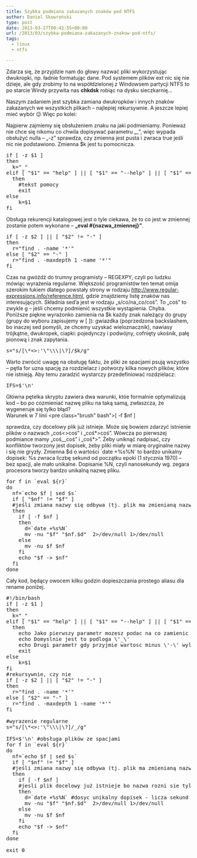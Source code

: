 ```yaml
---
title: Szybka podmiana zakazanych znaków pod NTFS
author: Daniel Skowroński
type: post
date: 2013-03-27T00:43:55+00:00
url: /2013/03/szybka-podmiana-zakazanych-znakow-pod-ntfs/
tags:
  - linux
  - ntfs

---
```

Zdarza się, że przyjdzie nam do głowy nazwać pliki wykorzystując dwukropki, np. ładnie formatując dane. Pod systemem plików ext nic się nie dzieje, ale gdy zrobimy to na współdzielonej z Windowsem partycji NTFS to po starcie Windy przywita nas **chkdsk** robiąc na dysku sieczkarnię&#8230;  
<!--break-->

  
  
Naszym zadaniem jest szybka zamiana dwukropków i innych znaków zakazanych we wszystkich plikach &#8211; najlepiej rekursywnie. A jeszcze lepiej mieć wybór 😉 Więc po kolei:

Najpierw zajmiemy się obsłużeniem znaku na jaki podmieniamy. Ponieważ nie chce się nikomu co chwila dopisywać parametru &#8222;_&#8221;, więc wypada obsłużyć nulla &#8211; &#8222;-z&#8221; sprawdza, czy zmienna jest pusta i zwraca true jeśli nic nie podstawiono. Zmienna $k jest tu pomocnicza.

<pre class="EnlighterJSRAW bash">if [ -z $1 ]
then
  k="_"
elif [ "$1" == "help" ] || [ "$1" == "--help" ] || [ "$1" == "-h" ]
  then
    #tekst pomocy
    exit
else
    k=$1
fi
</pre>

Obsługa rekurencji katalogowej jest o tyle ciekawa, że to co jest w zmiennej zostanie potem wykonane &#8211; **&#8222;eval #{nazwa_zmiennej}&#8221;**.

<pre class="EnlighterJSRAW bash">if [ -z $2 ] || [ "$2" != "-" ]
then
  r="find . -name '*'"
else [ "$2" == "-" ]
  r="find . -maxdepth 1 -name '*'"
fi
</pre>

Czas na gwóźdź do trumny programisty &#8211; REGEXPY, czyli po ludzku mówiąc wyrażenia regularne. Większość programistów ten temat omija szerokim łukiem dlatego powstały strony w rodzaju http://www.regular-expressions.info/reference.html, gdzie znajdziemy listę znaków nas interesujących. Składnia sed&#8217;a jest w rodzaju &#8222;s/co/na_co/coś&#8221;. To &#8222;coś&#8221; to zwykle g &#8211; jeśli chcemy podmienić wszystkie wystąpienia. Chyba.  
Poniższe piękne wyrażonko zamienia na $k każdy znak należący do grupy (grupy do wyboru zapisujemy w [ ]): gwiazdka (poprzedzona backslashem, bo inaczej sed pomyśli, ze chcemy uzyskać wieloznacznik), nawiasy trójkątne, dwukropek, ciapki: pojedynczy i podwójny, cofnięty ukośnik, pałę pionową i znak zapytania.

<pre class="EnlighterJSRAW bash">s="s/[\*&lt;>:'\"\\\|\?]/$k/g"
</pre>

Warto zwrócić uwagę na obsługę faktu, że pliki ze spacjami psują wszystko &#8211; pętla for uzna spację za rozdzielacz i potworzy kilka nowych plików, które nie istnieją. Aby temu zaradzić wystarczy przedefiniować rozdzielacz:

<pre class="EnlighterJSRAW bash">IFS=$'\n'
</pre>



Główna pętelka skryptu zawiera dwa warunki, któe formalnie optymalizują kod &#8211; bo po cozmieniać nazwę pliku na taką samą, zwłaszcza, że wygeneruje się tylko błąd?  
Warunek w 7 linii <pre class="brush" bash">[ -f $nf ]</pre> 

sprawdza, czy docelowy plik już istnieje. Może się bowiem zdarzyć istnienie plików o nazwach &#8222;coś<>coś&#8221; i &#8222;coś\*>coś&#8221;. Wówcza po pierwszej podmiance mamy &#8222;coś__coś&#8221; i &#8222;coś\*>&#8221;. Żeby uniknąć nadpisać, czy konfliktów tworzony jest dopisek, żeby pliki miały w miarę oryginalne nazwy i się nie gryzły. Zmienna $d o wartości \`date +%s%N\` to bardzo unikalny dopisek: %s zwraca liczbę sekund od początku epoki (1 stycznia 1970) &#8211; bez spacji, ale mało unikalne. Dopisanie %N, czyli nanosekundy wg. zegara procesora tworzy bardzo unikalną nazwę pliku.

<pre class="EnlighterJSRAW bash">for f in `eval ${r}`
do
  nf=`echo $f | sed $s`
  if [ "$nf" != "$f" ]
  #jeśli zmiana nazwy się odbywa (tj. plik ma zmienianą nazwę, a nie tylko jest pomijany)
  then
    if [ -f $nf ]
    then
      d=`date +%s%N` 
      mv -nu "$f" "$nf.$d"  2>/dev/null 1>/dev/null
    else
      mv -nu $f $nf
    fi
    echo "$f -> $nf"
  fi
done
</pre>

Cały kod, będący owocem kilku godzin dopieszczania prostego aliasu dla rename poniżej. 

<pre class="EnlighterJSRAW bash">#!/bin/bash
if [ -z $1 ]
then
  k="_"
elif [ "$1" == "help" ] || [ "$1" == "--help" ] || [ "$1" == "-h" ]
  then
    echo Jako pierwszy parametr mozesz podac na co zamienic dwukropki
    echo Domyslnie jest to podloga \'_\'
    echo Drugi parametr gdy przyjmie wartosc minus \'-\' wylaczy rekursje
    exit
else
    k=$1
fi
#rekursywnie, czy nie
if [ -z $2 ] || [ "$2" != "-" ]
then
  r="find . -name '*'"
else [ "$2" == "-" ]
  r="find . -maxdepth 1 -name '*'"
fi

#wyrazenie regularne
s="s/[\*&lt;>:'\"\\\|\?]/_/g"

IFS=$'\n' #obsługa plików ze spacjami
for f in `eval ${r}`
do
  nf=`echo $f | sed $s`
  if [ "$nf" != "$f" ]
  #jeśli zmiana nazwy się odbywa (tj. plik ma zmienianą nazwę, a nie tylko jest pomijany)
  then
    if [ -f $nf ]
    #jesli plik docelowy już istnieje bo nazwa rozni sie tylko znakami zakazanymi (ale sa one w tej samej liczbie)
    then
      d=`date +%s%N` #dosyc unikalny dopisek - licza sekund od epoki+nanosekundy zegara systemowego
      mv -nu "$f" "$nf.$d"  2>/dev/null 1>/dev/null
    else
      mv -nu $f $nf
    fi
    echo "$f -> $nf"
  fi
done

exit 0
</pre>